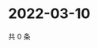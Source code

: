 # 2022-03-10

共 0 条

<!-- BEGIN WEIBO -->
<!-- 最后更新时间 Thu Mar 10 2022 07:00:57 GMT+0800 (China Standard Time) -->

<!-- END WEIBO -->
